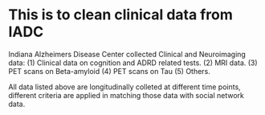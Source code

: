# This is to clean clinical data from IADC
Indiana Alzheimers Disease Center collected Clinical and Neuroimaging data: (1) Clinical data on cognition and ADRD related tests. (2) MRI data. (3) PET scans on Beta-amyloid (4) PET scans on Tau (5) Others.

All data listed above are longitudinally colleted at different time points, different criteria are applied in matching those data with social network data.
